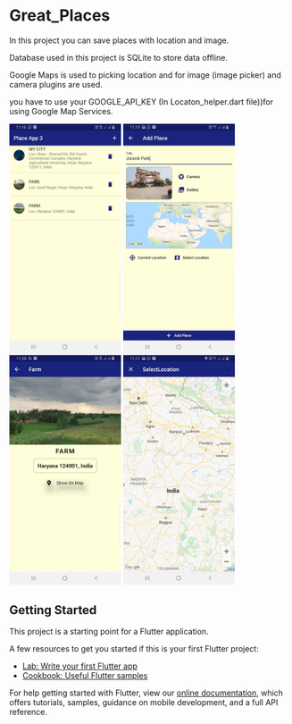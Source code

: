 # Great_Places

In this project you can save places with location and image.

Database used in this project is SQLite to store data offline.

Google Maps is used to picking location and for image (image picker) and camera plugins are used.

you have to use your GOOGLE_API_KEY (In Locaton_helper.dart file))for using Google Map Services.


<img src="Screenshot/WhatsApp%20Image%202020-12-03%20at%2011.19.36%20(2).jpeg" width=200>
<img src="https://raw.githubusercontent.com/agrkamal/fluter_save_places/master/Screenshot/WhatsApp%20Image%202020-12-03%20at%2011.19.36.jpeg" width=200>
<img src="Screenshot/WhatsApp%20Image%202020-12-03%20at%2011.31.09.jpeg" width=200>
<img src="Screenshot/WhatsApp%20Image%202020-12-03%20at%2011.19.36%20(1).jpeg" width=200>

## Getting Started

This project is a starting point for a Flutter application.

A few resources to get you started if this is your first Flutter project:

- [Lab: Write your first Flutter app](https://flutter.dev/docs/get-started/codelab)
- [Cookbook: Useful Flutter samples](https://flutter.dev/docs/cookbook)

For help getting started with Flutter, view our
[online documentation](https://flutter.dev/docs), which offers tutorials,
samples, guidance on mobile development, and a full API reference.
